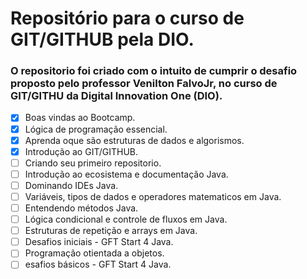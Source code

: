 # Repositório para o curso de GIT/GITHUB pela DIO.

### O repositorio foi criado com o intuito de cumprir o desafio proposto pelo professor Venilton FalvoJr, no curso de GIT/GITHU da Digital Innovation One (DIO).

- [x] Boas vindas ao Bootcamp.
- [x] Lógica de programação essencial.
- [x] Aprenda oque são estruturas de dados e algorismos.
- [x] Introdução ao GIT/GITHUB.
- [ ] Criando seu primeiro repositorio.
- [ ] Introdução ao ecosistema e documentação Java.
- [ ] Dominando IDEs Java.
- [ ] Variáveis, tipos de dados e operadores matematicos em Java.
- [ ] Entendendo métodos Java.
- [ ] Lógica condicional e controle de fluxos em Java.
- [ ] Estruturas de repetição e arrays em Java.
- [ ] Desafios iniciais - GFT Start 4 Java.
- [ ] Programação otientada a objetos.
- [ ] esafios básicos - GFT Start 4 Java.
